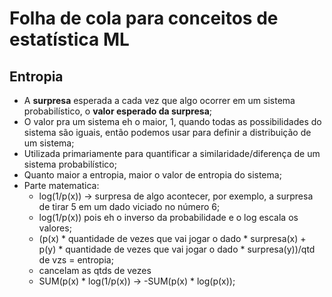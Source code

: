 # Folha de cola para conceitos de estatística ML

## Entropia
- A **surpresa** esperada a cada vez que algo ocorrer em um sistema probabilístico, o **valor esperado da surpresa**;
- O valor pra um sistema eh o maior, 1, quando todas as possibilidades do sistema são iguais, então podemos usar para definir a distribuição de um sistema;
- Utilizada primariamente para quantificar a similaridade/diferença de um sistema probabilístico;
- Quanto maior a entropia, maior o valor de entropia do sistema;
- Parte matematica:
  - log(1/p(x)) -> surpresa de algo acontecer, por exemplo, a surpresa de tirar 5 em um dado viciado no número 6;
  - log(1/p(x)) pois eh o inverso da probabilidade e o log escala os valores;
  - (p(x) * quantidade de vezes que vai jogar o dado * surpresa(x) + p(y) * quantidade de vezes que vai jogar o dado * surpresa(y))/qtd de vzs = entropia;
  - cancelam as qtds de vezes
  - SUM(p(x) * log(1/p(x)) -> -SUM(p(x) * log(p(x));
